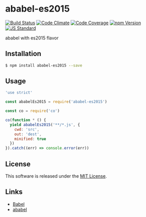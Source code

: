 ababel-es2015
==========

<!---
This file is generated by ape-tmpl. Do not update manually.
--->

<!-- Badge Start -->
<a name="badges"></a>

[![Build Status][bd_travis_shield_url]][bd_travis_url]
[![Code Climate][bd_codeclimate_shield_url]][bd_codeclimate_url]
[![Code Coverage][bd_codeclimate_coverage_shield_url]][bd_codeclimate_url]
[![npm Version][bd_npm_shield_url]][bd_npm_url]
[![JS Standard][bd_standard_shield_url]][bd_standard_url]

[bd_repo_url]: https://github.com/a-labo/ababel-es2015
[bd_travis_url]: http://travis-ci.org/a-labo/ababel-es2015
[bd_travis_shield_url]: http://img.shields.io/travis/a-labo/ababel-es2015.svg?style=flat
[bd_travis_com_url]: http://travis-ci.com/a-labo/ababel-es2015
[bd_travis_com_shield_url]: https://api.travis-ci.com/a-labo/ababel-es2015.svg?token=
[bd_license_url]: https://github.com/a-labo/ababel-es2015/blob/master/LICENSE
[bd_codeclimate_url]: http://codeclimate.com/github/a-labo/ababel-es2015
[bd_codeclimate_shield_url]: http://img.shields.io/codeclimate/github/a-labo/ababel-es2015.svg?style=flat
[bd_codeclimate_coverage_shield_url]: http://img.shields.io/codeclimate/coverage/github/a-labo/ababel-es2015.svg?style=flat
[bd_gemnasium_url]: https://gemnasium.com/a-labo/ababel-es2015
[bd_gemnasium_shield_url]: https://gemnasium.com/a-labo/ababel-es2015.svg
[bd_npm_url]: http://www.npmjs.org/package/ababel-es2015
[bd_npm_shield_url]: http://img.shields.io/npm/v/ababel-es2015.svg?style=flat
[bd_standard_url]: http://standardjs.com/
[bd_standard_shield_url]: https://img.shields.io/badge/code%20style-standard-brightgreen.svg

<!-- Badge End -->


<!-- Description Start -->
<a name="description"></a>

ababel with es2015 flavor

<!-- Description End -->


<!-- Overview Start -->
<a name="overview"></a>



<!-- Overview End -->


<!-- Sections Start -->
<a name="sections"></a>

<!-- Section from "doc/guides/01.Installation.md.hbs" Start -->

<a name="section-doc-guides-01-installation-md"></a>

Installation
-----

```bash
$ npm install ababel-es2015 --save
```


<!-- Section from "doc/guides/01.Installation.md.hbs" End -->

<!-- Section from "doc/guides/02.Usage.md.hbs" Start -->

<a name="section-doc-guides-02-usage-md"></a>

Usage
---------

```javascript
'use strict'

const ababelEs2015 = require('ababel-es2015')

const co = require('co')

co(function * () {
  yield ababelEs2015('**/*.js', {
    cwd: 'src',
    out: 'dest',
    minified: true
  })
}).catch((err) => console.error(err))
```


<!-- Section from "doc/guides/02.Usage.md.hbs" End -->


<!-- Sections Start -->


<!-- LICENSE Start -->
<a name="license"></a>

License
-------
This software is released under the [MIT License](https://github.com/a-labo/ababel-es2015/blob/master/LICENSE).

<!-- LICENSE End -->


<!-- Links Start -->
<a name="links"></a>

Links
------

+ [Babel][babel_url]
+ [ababel][ababel_url]

[babel_url]: https://babeljs.io/
[ababel_url]: https://github.com/a-labo/ababel#readme

<!-- Links End -->
